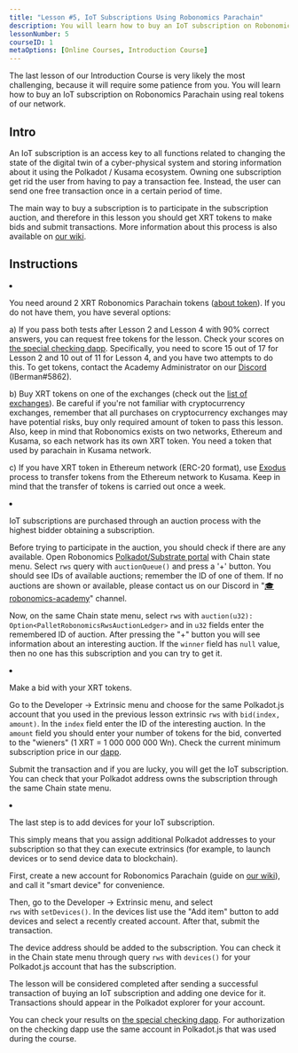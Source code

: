 ```yaml
---
title: "Lesson #5, IoT Subscriptions Using Robonomics Parachain"
description: You will learn how to buy an IoT subscription on Robonomics Parachain using real tokens of our network.
lessonNumber: 5
courseID: 1
metaOptions: [Online Courses, Introduction Course]
---
```


<section class="container__narrow">

The last lesson of our Introduction Course is very likely the most challenging, because it will require some patience from you. You will learn how to buy an IoT subscription on Robonomics Parachain using real tokens of our network.

</section>

<section class="container__reg">

## Intro

An IoT subscription is an access key to all functions related to changing the state of the digital twin of a cyber-physical system and storing information about it using the Polkadot / Kusama ecosystem. Owning one subscription get rid the user from having to pay a transaction fee. Instead, the user can send one free transaction once in a certain period of time.

The main way to buy a subscription is to participate in the subscription auction, and therefore in this lesson you should get XRT tokens to make bids and submit transactions. More information about this process is also available on [our wiki](https://wiki.robonomics.network/docs/get-subscription).

</section>

<section class="container__reg">

## Instructions

<List type="numbers">

<li>

You need around 2 XRT Robonomics Parachain tokens ([about token](https://robonomics.network/xrt/)). If you do not have them, you have several options:

a) If you pass both tests after Lesson 2 and Lesson 4 with 90% correct answers, you can request free tokens for the lesson. Check your scores on [the special checking dapp](https://lk.robonomics.academy/). Specifically, you need to score 15 out of 17 for Lesson 2 and 10 out of 11 for Lesson 4, and you have two attempts to do this. To get tokens, contact the Academy Administrator on our [Discord](https://discord.gg/xqDgG3EGm9) (IBerman#5862).

b) Buy XRT tokens on one of the exchanges (check out the [list of exchanges](https://www.coingecko.com/en/coins/robonomics-network#markets/)). Be careful if you're not familiar with cryptocurrency exchanges, remember that all purchases on cryptocurrency exchanges may have potential risks, buy only required amount of token to pass this lesson. Also, keep in mind that Robonomics exists on two networks, Ethereum and Kusama, so each network has its own XRT token. You need a token that used by parachain in Kusama network.

c) If you have XRT token in Ethereum network (ERC-20 format), use [Exodus](https://old.dapp.robonomics.network/#/exodus) process to transfer tokens from the Ethereum network to Kusama. Keep in mind that the transfer of tokens is carried out once a week.

</li>

<li>

IoT subscriptions are purchased through an auction process with the highest bidder obtaining a subscription.

Before trying to participate in the auction, you should check if there are any available. Open Robonomics [Polkadot/Substrate portal](https://polkadot.js.org/apps/?rpc=wss%3A%2F%2Fkusama.rpc.robonomics.network%2F#/chainstate) with Chain state menu. Select <code>rws</code> query with <code>auctionQueue()</code> and press a '+' button. You should see IDs of available auctions; remember the ID of one of them. If no auctions are shown or available, please contact us on our Discord in "[🎓robonomics-academy](https://discord.com/channels/803947358492557312/803947358492557315)" channel.

Now, on the same Chain state menu, select  <code>rws</code> with <code>auction(u32): Option&lt;PalletRobonomicsRwsAuctionLedger&gt;</code> and in <code>u32</code> fields enter the remembered ID of auction. After pressing the "+" button you will see information about an interesting auction. If the <code>winner</code> field has <code>null</code> value, then no one has this subscription and you can try to get it.

</li>

<li>

Make a bid with your XRT tokens.

Go to the Developer -> Extrinsic menu and choose for the same Polkadot.js account that you used in the previous lesson extrinsic <code>rws</code> with <code>bid(index, amount)</code>. In the <code>index</code> field enter the ID of the interesting auction. In the <code>amount</code> field you should enter your number of tokens for the bid, converted to the "wieners" (1 XRT = 1 000 000 000 Wn). Check the current minimum subscription price in our [dapp](https://dapp.robonomics.network/#/subscription). 

Submit the transaction and if you are lucky, you will get the IoT subscription. You can check that your Polkadot address owns the subscription through the same Chain state menu.

</li>

<li>

The last step is to add devices for your IoT subscription.

This simply means that you assign additional Polkadot addresses to your subscription so that they can execute extrinsics (for example, to launch devices or to send device data to blockchain).

First, create a new account for Robonomics Parachain (guide on [our wiki](https://wiki.robonomics.network/docs/create-account-in-dapp/)), and call it "smart device" for convenience.

Then, go to the Developer -> Extrinsic menu, and select <code> rws</code> with <code>setDevices()</code>. In the devices list use the "Add item" button to add devices and select a recently created account. After that, submit the transaction.

The device address should be added to the subscription. You can check it in the Chain state menu through query <code>rws</code> with <code>devices()</code> for your Polkadot.js account that has the subscription.

</li>

</List>
</section>

<Result>

The lesson will be considered completed after sending a successful transaction of buying an IoT subscription and adding one device for it. Transactions should appear in the Polkadot explorer for your account.

You can check your results on [the special checking dapp](https://lk.robonomics.academy/). For authorization on the checking dapp use the same account in Polkadot.js that was used during the course.

</Result>
